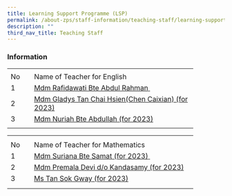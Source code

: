```yaml
---
title: Learning Support Programme (LSP)
permalink: /about-zps/staff-information/teaching-staff/learning-support-programme-lsp/
description: ""
third_nav_title: Teaching Staff
---
```

### **Information**
<table style="border-collapse:
 collapse;width:323pt" width="430" cellspacing="0" cellpadding="0" border="0"><colgroup><col style="mso-width-source:userset;mso-width-alt:1462;width:30pt" width="40"> <col style="mso-width-source:userset;mso-width-alt:14262;width:293pt" width="390"></colgroup><tbody><tr style="mso-height-source:userset;height:5.25pt" height="7"><td style="height:5.25pt;width:30pt" width="40" class="xl67" height="7"></td><td style="width:293pt" width="390" class="xl66"></td></tr><tr style="height:15.75pt" height="21"><td style="height:15.75pt" class="xl68" height="21">No</td><td style="border-left:none" class="xl69">Name of Teacher for English</td></tr><tr style="height:15.75pt" height="21"><td style="height:15.75pt" class="xl67" height="21">1</td><td style="border-top:none" class="xl70"><a href="mailto:rafidawati_abdul_rahman@moe.edu.sg">Mdm Rafidawati Bte Abdul Rahman<span style="mso-spacerun:yes">&nbsp;</span></a></td></tr><tr style="height:15.75pt" height="21"><td style="height:15.75pt" class="xl67" height="21">2</td><td style="border-top:none" class="xl70"><a href="mailto:tan_chai_hsien_gladys@moe.edu.sg">Mdm Gladys Tan Chai Hsien(Chen Caixian) (for 2023)</a></td></tr><tr style="height:15.75pt" height="21"><td style="height:15.75pt" class="xl67" height="21">3</td><td style="border-top:none" class="xl70"><a href="mailto:nuriah_abdullah@moe.edu.sg">Mdm Nuriah Bte Abdullah (for 2023)</a></td></tr><tr style="mso-height-source:userset;height:5.25pt" height="7"><td style="height:5.25pt" class="xl67" height="7"></td><td class="xl66"></td></tr></tbody></table>
 
 <table style="border-collapse:
 collapse;width:323pt" width="430" cellspacing="0" cellpadding="0" border="0"><colgroup><col style="mso-width-source:userset;mso-width-alt:1462;width:30pt" width="40"> <col style="mso-width-source:userset;mso-width-alt:14262;width:293pt" width="390"></colgroup><tbody><tr style="mso-height-source:userset;height:7.5pt" height="10"><td style="height:7.5pt;width:30pt" width="40" class="xl67" height="10"></td><td style="width:293pt" width="390" class="xl66"></td></tr><tr style="height:15.75pt" height="21"><td style="height:15.75pt" class="xl68" height="21">No</td><td style="border-left:none" class="xl69">Name of Teacher for Mathematics</td></tr><tr style="height:15.75pt" height="21"><td style="height:15.75pt" class="xl67" height="21">1</td><td style="border-top:none;width:293pt" width="390" class="xl70"><a href="mailto:suriana_samat@moe.edu.sg">Mdm Suriana Bte Samat (for 2023)<span style="mso-spacerun:yes">&nbsp;</span></a></td></tr><tr style="height:15.75pt" height="21"><td style="height:15.75pt" class="xl67" height="21">2</td><td style="border-top:none" class="xl71"><a href="mailto:premala_devi_kandasamy@moe.edu.sg">Mdm Premala Devi d/o Kandasamy (for 2023)</a></td></tr><tr style="height:15.75pt" height="21"><td style="height:15.75pt" class="xl67" height="21">3</td><td style="border-top:none" class="xl71"><a href="mailto:tan_sok_gway@moe.edu.sg">Ms Tan Sok Gway (for 2023)</a></td></tr><tr style="mso-height-source:userset;height:6.75pt" height="9"><td style="height:6.75pt" class="xl67" height="9"></td><td class="xl66"></td></tr></tbody></table>